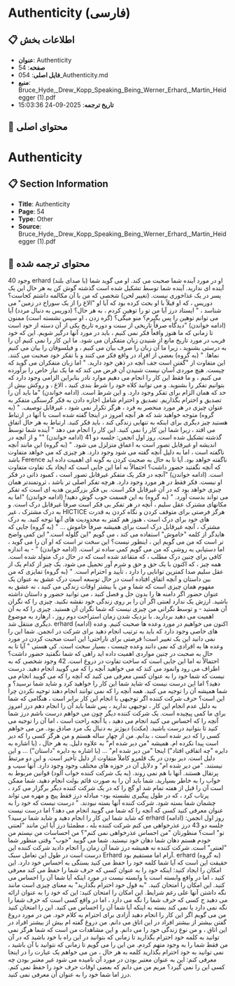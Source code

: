 # Authenticity (فارسی)

## 📋 اطلاعات بخش

- **عنوان**: Authenticity
- **صفحه**: 54
- **فایل اصلی**: 054_Authenticity.md
- **منبع**: Bruce_Hyde,_Drew_Kopp_Speaking_Being_Werner_Erhard,_Martin_Heidegger (1).pdf
- **تاریخ ترجمه**: 2025-09-24 15:03:36

## 📄 محتوای اصلی

# Authenticity

## 📋 Section Information

- **Title**: Authenticity
- **Page**: 54
- **Type**: Other
- **Source**: Bruce_Hyde,_Drew_Kopp_Speaking_Being_Werner_Erhard,_Martin_Heidegger (1).pdf



## 📄 محتوای ترجمه شده

40
وجود
erhard (با صدای بلند)
او در مورد آینده شما صحبت می کند. او می گوید شما آینده ای ندارید. آینده شما توسط تشکیل شده است
گذشته گوش کن به هر حال این یک پسر در یک غذاخوری نیست. (تغییر لحن)
شخصی که من با آن مکالمه داشتم کجاست؟ دوریس ، که او قبلاً با او بحث کرده بود که آیا او "الاغ را از یک سوراخ در زمین" می شناسد ، "
ایستاد درز
آیا من تو را توهین کردم ، به هر حال؟ (دوریس به دنبال مردد)
آیا می توانم توهین را پس بگیرم؟ منو میگی؟ (گره زدن ، او سپس نشسته است)
ممنون (ادامه خواندن)
"دیدگاه صرفاً تاریخی از سنت و دوره تاریخ یکی از آن دسته از خود است
تا زمانی که ما هنوز واقعاً فکر نمی کنیم ، باید در مورد آنها درگیر شویم. این که
خود فریب در مورد تاریخ مانع از شنیدن زبان متفکران می شود. ما این کار را نمی کنیم
آن را به درستی بشنوید ، زیرا ما آن زبان را صرف بیان می کنیم ، و فیلسوفان را بیان می کنیم
نماها. "
(به گروه)
بعضی از افراد در واقع فکر می کنند و با تفکر خود صحبت می کنند. این متفاوت از "گفتن است
جف
آنچه در ذهن خود دارید. " اما زبان متفکران می گوید که چیست.
هیچ موردی آسان نیست شنیدن آن فرض می کند که ما یک نیاز خاص را برآورده می کنیم ، و ما فقط این کار را انجام می دهیم
موارد نادر بنابراین الزامی وجود دارد که بتوانیم تفکر را بشنوید. و می توانید کلاه خود را شرط بندی کنید ،
الاغ ، و روکش بیش از حد که همان الزام برای تفکر وجود دارد. و این شرط است. (ادامه خواندن)
"ما باید آن را تصدیق و احترام بگذاریم. تصدیق و احترام شامل اجازه دادن به
فکر گرسنگی متفکر به عنوان چیزی در هر مورد منحصر به فرد ، هرگز تکرار نمی شود ،
غیرقابل توصیف. "
(به گروه)
متوجه خواهید شد که هر آنچه امروز در اینجا گفته شده است با آنها در ارتباط هستید
چیز دیگری برای اینکه به تنهایی زندگی کند ، باید فکر کنید. ارتباط به هر حال اتفاق می افتد ،
زیرا شما این کار را نمی کنید. این کار را انجام می دهد "
آینده شما توسط گذشته تشکیل شده است. روز اول انجمن: جلسه دو
41
(ادامه خواندن)
"" و از آنچه در اندیشه او غیرقابل تصور است به اعماق متزلزل می شود. "
(به گروه)
این مانند آنچه ناگفته است ، اما به دلیل آنچه گفته می شود وجود دارد. هر چیزی که می خواهد متفاوت باشد
Ference ناگفته خواهد بود. آیا تا به حال به صحبت کردن به گونه ای اهمیت داده اید که آنچه نگفتید
حضور داشت؟ احتمالاً نه اما این جایی است که ایجاد یک تفاوت متفاوت است. (ادامه خواندن)
"آنچه در فکر یک متفکر غیرقابل تصور است ، کمبود ذاتی در فکر او نیست.
فکر فقط در هر مورد وجود دارد. هرچه تفکر اصلی تر باشد ، ثروتمندتر
همان چیزی خواهد بود که در آن غیرقابل فکر است. بی فکر بزرگترین هدیه ای است که تفکر می تواند بدست آورد. "
(به گروه)
به این قسمت خوب گوش دهید! (ادامه خواندن)
"اما به مکانهای مشترک عقل سلیم ، آنچه در هر تفکر بی فکر است
صرفاً غیرقابل درک است. و به درک مشترک ، غیر
HICTICE هرگز فرصتی برای متوقف کردن و نگاه کردن به قدرت های خود برای درک است ، هنوز هم کمتر
به محدودیت های آنها توجه کنید. به درک مشترک ، آنچه غیرقابل درک است
برای همیشه صرفاً خاموش ... "
(به گروه)
جایی که هایدگر از کلمه "خاموش" استفاده می کند ، می گویم "این گلوله است." این کمی واضح تر است که من می گویم
این ، اینطور نیست؟ این سخت تر است که او آن را می گوید ، اما دستیابی به روشی که من می گویم کمی ساده تر است. (ادامه خواندن)
" - به اندازه کافی برای چنین درک مطلب ، که متقاعد شده است که در حال درک متولد شده است.
همه چیز ، که اکنون با یک حق و حق و شرم آور تحمیل می شود. یک چیز از
کدام یک از عقل سلیم صدا کمترین توانایی را دارد ، تأیید و احترام است. "
(به گروه)
تمایزی که من بین داستان و آنچه اتفاق افتاده است در حال توسعه است
درک عشق به عنوان یک مفهوم همان چیزی است که شما و من با بیشتر اوقات زندگی می کنید ، نه عشق به عنوان
حضور اگر دامنه ها را بدون حل و فصل کنید ، می توانید حضور و داستان داشته باشید. ارزش یک ندارد
لعنتی اگر آن را بر روی زندگی خود نقشه نکنید. چیزی را که نگران آن هستید - و توسط
نگرانی من چیزی نیست که شما نگران آن هستید. چیزی را که به آن اهمیت می دهید بردارید. با نزدیک شدن زمان استراحت دوم روز ، ارهارد به موضوع دیگری منتقل شد. erhard (ادامه)
اکنون می خواهیم در مورد وعده ها صحبت کنیم. وعده های خاصی وجود دارد که باید به ترتیب انجام دهید
برای شرکت در انجمن. شما این را نمی دانید این یک تغییر است! فرصتی برای ناراحتی! این است
صحبت کردن در مورد وعده ها به افرادی که نمی دانند وعده چیست ، بسیار سخت است. کی هستی
"
آیا تا به حال به صحبت در چنین مواردی اهمیت داده اید
راهی که شما نگفتید حضور داشت؟ احتمالاً نه اما این جایی است که ساخت
تفاوت در دروغ است. 42
وجود
شخصی که به اطراف می رود وانمود می کند که می خواهید آنچه را که می گویید انجام دهید. درست نیست که
شما خود را به عنوان کسی معرفی می کنید که آنچه را که می گویید انجام می دهید؟ اما این درست نیست که شاید
شما این کار را خواهید کرد و شاید شما نرسید؟ و شما همیشه آن را توجیه می کنید. همه آنچه را که نمی توانند انجام دهند
توجیه نکردن چرا این است؟ حرف
شرکت کننده
اگر توجیهی با انجام این کار برابر است ، هنگامی که شما به دلیل عدم انجام این کار ، توجیهی ندارید ، پس شما
باید آن را انجام دهم درز
امروز برای ما کمی پیچیده است. یک شرکت کننده دیگر
چون می خواهم درست باشم درز
شما آنچه را که احساس می کنید انجام می دهید ، یا آنچه راحت است ، اما آن را توجیه می کنید تا بتوانید درست باشید. (مکث)
دیوژنز به دنبال یک مرد صادق بود. من می خواهم کسی را که دیر شده است ، بدانم. من از چهار ساله هستم
و من هرگز کسی را که دیر است پیدا نکرده ام. همیشه "من دیر شده ام" به علاوه دلیل. به هر حال ،
(با اشاره به دایره "چه اتفاقی افتاد")
اینجا "من دیر شده ام" ... (با اشاره به دایره "داستان")
... و این دلیل است. دیر بودن در یک قلمرو کاملاً متفاوت از دلیل تأخیر است. و این دو مرتبط نیستند. "من دیر شده ام" و دلایل آن در حوزه های مختلف وجود وجود دارد. آنها سیب و پرتقال هستند. آنها با هم نمی روند. (به یک شرکت کننده خواب آلود)
قوانین مربوط به خواب را به خاطر بسپارید. شما باید آن را به صورت قائم بولت انجام دهید. شما ممکن است آن را قبل از
هفته تمام شد او گچ را که در یک شرکت کننده دیگر برگزار می کرد ، پرتاب کرد ، که در طول پیگیری نشسته بود-
مبادله درز
فقط پیچ و مهره می تواند چشمان شما بسته شود. شرکت کننده
آنها بسته نبودند. "
درست نیست که خود را به عنوان معرفی کنید
کسی که آنچه را که شما می گویید انجام می دهد؟ اما درست نیست که شاید شما این کار را انجام دهید و
شاید شما نرسید؟ erhard (ادامه)
روز اول انجمن: جلسه دو
43
درز
عذرخواهی می کنم شرکت کننده
بله ، مطمئنا درز
آیا این مانند "لعنتی تو" است؟ منظورتان "من احساس عذرخواهی نمی کنم"؟ من احساسات من نیستم من خودم هستم
دهان شما دهان خود نیستید. شما می گویید "خوب" وقتی منظور شما "لعنتی" است.
شرکت کننده
نه همیشه درز
شما آن زمان را انجام دادید شرکت کننده
این درست است در طول این تعامل سبک Erhard آرام اما مستقیم بود. erhard (به گروه)
حقیقت این است که آیا شما کلمه خود را حفظ می کنید بستگی به احساس خود دارد. این امکان را ایجاد کنید:
اینکه خود را به عنوان کسی که حرف شما را حفظ می کند معرفی کنید ، اما در واقع وابسته است یا وابسته نیست
در مورد اینکه آیا شما آن را احساس می کنید. این امکان را امتحان کنید. "به قول خود احترام بگذارید" به معنای چیزی است
مانند نگه داشتن آنها علی رغم شرایط. این امکان را امتحان کنید: این که خود را به عنوان ارائه می دهید
ج
کسی که حرف شما را نگه می دارد ، اما در واقع کسی است که حرف شما را نگه نمی دارد یا نمی کند
بسته به اینکه آیا شما آن را احساس می کنید. این را امتحان کنید من می گویم اگر این کار را انجام دهید
آزادی برای احترام به کلام خود. من در مورد دروغ گفتن بیشتر از بیشتر افراد در این اتاق می دانم. من دروغ گفته ام
بیش از بیشتر افراد در این اتاق ، و من نوع زندگی خود را می دانم. و این مشاهدات من است
که شما هرگز نمی توانید به کلمه خود احترام بگذارید تا زمانی که بتوانید در این راه با خود باشید
که در آن من فقط شما را به وجود متهم کردم. من این را می گویم تا زمانی که نتوانید با آن باشید ، نمی توانید به خود احترام بگذارید
کلمه به هر حال ، من می خواهم یک عبارت را در اینجا معرفی کنم: این به عنوان معتبر بودن در مورد آن نامیده می شود
غیر معتبر بودن چه کسی این را نمی گیرد؟ مریم
من می دانم که بعضی اوقات حرف خود را حفظ نمی کنم. درز
اما شما خود را به عنوان آن معرفی نمی کنید.